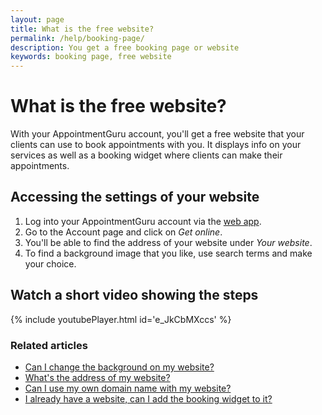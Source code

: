 ```yaml
---
layout: page
title: What is the free website?
permalink: /help/booking-page/
description: You get a free booking page or website
keywords: booking page, free website
---
```


# What is the free website?

With your AppointmentGuru account, you'll get a free website that your clients can use to book appointments with you. It displays info on your services as well as a booking widget where clients can make their appointments.

## Accessing the settings of your website

1. Log into your AppointmentGuru account via the [web app](https://app.appointmentguru.co/#/login).
2. Go to the Account page and click on *Get online*.
3. You'll be able to find the address of your website under *Your website*.
4. To find a background image that you like, use search terms and make your choice.

## Watch a short video showing the steps

{% include youtubePlayer.html id='e_JkCbMXccs' %}

### Related articles

* [Can I change the background on my website?](/help/change-background)
* [What's the address of my website?](/help/address-of-booking-page)
* [Can I use my own domain name with my website?](/help/use-domain-name)
* [I already have a website, can I add the booking widget to it?](/help/booking-widget)
